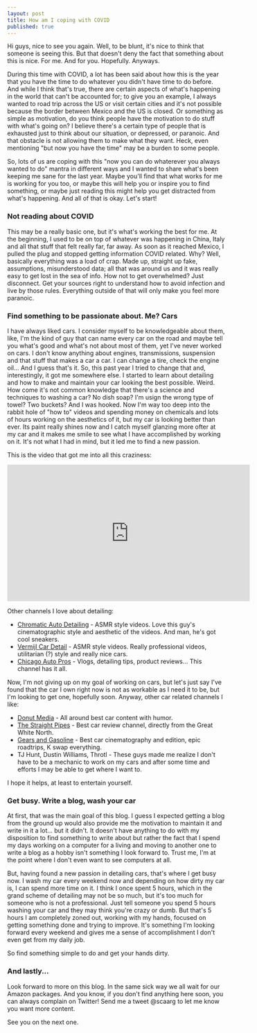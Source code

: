 ```yaml
---
layout: post
title: How am I coping with COVID
published: true
---
```


Hi guys, nice to see you again. Well, to be blunt, it's nice to think that someone is seeing this. But that doesn't deny the fact that something about this is nice. For me. And for you. Hopefully. Anyways.

During this time with COVID, a lot has been said about how this is the year that you have the time to do whatever you didn't have time to do before. And while I think that's true, there are certain aspects of what's happening in the world that can't be accounted for; to give you an example, I always wanted to road trip across the US or visit certain cities and it's not possible because the border between Mexico and the US is closed. Or something as simple as motivation, do you think people have the motivation to do stuff with what's going on? I believe there's a certain type of people that is exhausted just to think about our situation, or depressed, or paranoic. And that obstacle is not allowing them to make what they want. Heck, even mentioning "but now you have the time" may be a burden to some people.

So, lots of us are coping with this "now you can do whaterever you always wanted to do" mantra in different ways and I wanted to share what's been keeping me sane for the last year. Maybe you'll find that what works for me is working for you too, or maybe this will help you or inspire you to find something, or maybe just reading this might help you get distracted from what's happening. And all of that is okay. Let's start!

### Not reading about COVID

This may be a really basic one, but it's what's working the best for me. At the beginning, I used to be on top of whatever was happening in China, Italy and all that stuff that felt really far, far away. As soon as it reached Mexico, I pulled the plug and stopped getting information COVID related. Why? Well, basically everything was a load of crap. Made up, straight up fake, assumptions, misunderstood data; all that was around us and it was really easy to get lost in the sea of info. How not to get overwhelmed? Just disconnect. Get your sources right to understand how to avoid infection and live by those rules. Everything outside of that will only make you feel more paranoic.

### Find something to be passionate about. Me? Cars

I have always liked cars. I consider myself to be knowledgeable about them, like, I'm the kind of guy that can name every car on the road and maybe tell you what's good and what's not about most of them, yet I've never worked on cars. I don't know anything about engines, transmissions, suspension and that stuff that makes a car a car. I can change a tire, check the engine oil... And I guess that's it. So, this past year I tried to change that and, interestingly, it got me somewhere else. I started to learn about detailing and how to make and maintain your car looking the best possible. Weird. How come it's not common knowledge that there's a science and techniques to washing a car? No dish soap? I'm usign the wrong type of towel? Two buckets? And I was hooked. Now I'm way too deep into the rabbit hole of "how to" videos and spending money on chemicals and lots of hours working on the aesthetics of it, but my car is looking better than ever. Its paint really shines now and I catch myself glanzing more ofter at my car and it makes me smile to see what I have accomplished by working on it.
 It's not what I had in mind, but it led me to find a new passion.

 This is the video that got me into all this craziness:

 <div class="videoWrapper">
    <iframe width="560" height="315" src="https://www.youtube.com/embed/4ocjnIiZMQ8" frameborder="0" allow="accelerometer; autoplay; clipboard-write; encrypted-media; gyroscope; picture-in-picture" allowfullscreen></iframe>
</div>

Other channels I love about detailing:
* [Chromatic Auto Detailing](https://www.youtube.com/c/ChromaticAutoDetailing) - ASMR style videos. Love this guy's cinematographic style and aesthetic of the videos. And man, he's got cool sneakers.
* [Vermijl Car Detail](https://www.youtube.com/c/VermijlCarDetail) - ASMR style videos. Really professional videos, utilitarian (?) style and really nice cars.
* [Chicago Auto Pros](https://www.youtube.com/watch?v=sbfr35YkDzk) - Vlogs, detailing tips, product reviews... This channel has it all.

Now, I'm not giving up on my goal of working on cars, but let's just say I've found that the car I own right now is not as workable as I need it to be, but I'm looking to get one, hopefully soon. Anyway, other car related channels I like:

* [Donut Media](https://www.youtube.com/c/DonutMediaTV) - All around best car content with humor.
* [The Straight Pipes](https://www.youtube.com/user/TheStraightPipes) - Best car review channel, directly from the Great White North.
* [Gears and Gasoline](https://www.youtube.com/user/Eneryblue) - Best car cinematography and edition, epic roadtrips, K swap everything.
* TJ Hunt, Dustin Williams, Throtl - These guys made me realize I don't have to be a mechanic to work on my cars and after some time and efforts I may be able to get where I want to.

I hope it helps, at least to entertain yourself.

### Get busy. Write a blog, wash your car

At first, that was the main goal of this blog. I guess I expected getting a blog from the ground up would also provide me the motivation to maintain it and write in it a lot... but it didn't. It doesn't have anything to do with my disposition to find something to write about but rather the fact that I spend my days working on a computer for a living and moving to another one to write a blog as a hobby isn't something I look forward to. Trust me, I'm at the point where I don't even want to see computers at all.

But, having found a new passion in detailing cars, that's where I get busy now. I wash my car every weekend now and depending on how dirty my car is, I can spend more time on it. I think I once spent 5 hours, which in the grand scheme of detailing may not be so much, but it's too much for someone who is not a professional. Just tell someone you spend 5 hours washing your car and they may think you're crazy or dumb. But that's 5 hours I am completely zoned out, working with my hands, focused on getting something done and trying to improve. It's something I'm looking forward every weekend and gives me a sense of accomplishment I don't even get from my daily job.

So find something simple to do and get your hands dirty.

### And lastly...

Look forward to more on this blog. In the same sick way we all wait for our Amazon packages. And you know, if you don't find anything here soon, you can always complain on Twitter! Send me a tweet @scaarg to let me know you want more content.

See you on the next one.